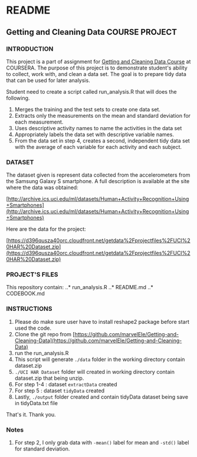 # README
## Getting and Cleaning Data COURSE PROJECT

### INTRODUCTION

This project is a part of assignment for [Getting and Cleaning Data Course](https://class.coursera.org/getdata-030/) at COURSERA.
The purpose of this project is to demonstrate student's ability to collect, work with, and clean a data set. The goal is to prepare tidy data that can be used for later analysis.

Student need to create a script called run_analysis.R that will does the following.
1. Merges the training and the test sets to create one data set.
2. Extracts only the measurements on the mean and standard deviation for each measurement. 
3. Uses descriptive activity names to name the activities in the data set
4. Appropriately labels the data set with descriptive variable names. 
5. From the data set in step 4, creates a second, independent tidy data set with the average of each variable for each activity and each subject.

### DATASET
The dataset given is represent data collected from the accelerometers from the Samsung Galaxy S smartphone. A full description is available at the site where the data was obtained: 

[http://archive.ics.uci.edu/ml/datasets/Human+Activity+Recognition+Using+Smartphones](http://archive.ics.uci.edu/ml/datasets/Human+Activity+Recognition+Using+Smartphones) 

Here are the data for the project: 

[https://d396qusza40orc.cloudfront.net/getdata%2Fprojectfiles%2FUCI%20HAR%20Dataset.zip](https://d396qusza40orc.cloudfront.net/getdata%2Fprojectfiles%2FUCI%20HAR%20Dataset.zip)

### PROJECT'S FILES
This repository contain:
..* run_analysis.R
..* README.md
..* CODEBOOK.md

### INSTRUCTIONS
1.	Please do make sure user have to install reshape2 package before start used the code.
2. 	Clone the git repo from [https://github.com/marvelEle/Getting-and-Cleaning-Data](https://github.com/marvelEle/Getting-and-Cleaning-Data)
3. 	run the run_analysis.R
4. 	This script will generate ```./data``` folder in the working directory contain dataset.zip
5. 	```./UCI HAR Dataset``` folder will created in working directory contain dataset.zip that being unzip.
6. 	For step 1-4 : dataset ```extractData``` created
7. 	For step 5 : dataset ```tidyData``` created
8.	Lastly, ```./output``` folder created and contain tidyData dataset being save in tidyData.txt file

That's it. Thank you.

### Notes
1.	For step 2, I only grab data with ```-mean()``` label for mean and ```-std()``` label for standard deviation.


